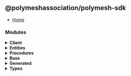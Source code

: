 ## @polymeshassociation/polymesh-sdk

- [Home](../wiki/Home)

### Modules
<details>
  <summary>
    <b>Client</b>
  </summary>

  - [Account Management](../wiki/api.client.AccountManagement)
  - [Assets](../wiki/api.client.Assets)
  - [Claims](../wiki/api.client.Claims)
  - [Identities](../wiki/api.client.Identities)
  - [Network](../wiki/api.client.Network)
  - [Polymesh](../wiki/api.client.Polymesh)
  - [Settlements](../wiki/api.client.Settlements)

</details><details>
  <summary>
    <b>Entities</b>
  </summary>

  - [Account](../wiki/api.entities.Account)
    - [Multi Sig](../wiki/api.entities.Account.MultiSig)
      - [Types](../wiki/api.entities.Account.MultiSig.types)
    - [Helpers](../wiki/api.entities.Account.helpers)
    - [Types](../wiki/api.entities.Account.types)
  - [Asset](../wiki/api.entities.Asset)
    - [Base](../wiki/api.entities.Asset.Base)
      - [Base Asset](../wiki/api.entities.Asset.Base.BaseAsset)
      - [Compliance](../wiki/api.entities.Asset.Base.Compliance)
        - [Requirements](../wiki/api.entities.Asset.Base.Compliance.Requirements)
        - [Trusted Claim Issuers](../wiki/api.entities.Asset.Base.Compliance.TrustedClaimIssuers)
      - [Documents](../wiki/api.entities.Asset.Base.Documents)
      - [Metadata](../wiki/api.entities.Asset.Base.Metadata)
      - [Permissions](../wiki/api.entities.Asset.Base.Permissions)
      - [Settlements](../wiki/api.entities.Asset.Base.Settlements)
    - [Fungible](../wiki/api.entities.Asset.Fungible)
      - [Asset Holders](../wiki/api.entities.Asset.Fungible.AssetHolders)
      - [Checkpoints](../wiki/api.entities.Asset.Fungible.Checkpoints)
        - [Schedules](../wiki/api.entities.Asset.Fungible.Checkpoints.Schedules)
        - [Types](../wiki/api.entities.Asset.Fungible.Checkpoints.types)
      - [Corporate Actions](../wiki/api.entities.Asset.Fungible.CorporateActions)
        - [Distributions](../wiki/api.entities.Asset.Fungible.CorporateActions.Distributions)
        - [Types](../wiki/api.entities.Asset.Fungible.CorporateActions.types)
      - [Issuance](../wiki/api.entities.Asset.Fungible.Issuance)
      - [Offerings](../wiki/api.entities.Asset.Fungible.Offerings)
      - [Transfer Restrictions](../wiki/api.entities.Asset.Fungible.TransferRestrictions)
        - [Claim Count](../wiki/api.entities.Asset.Fungible.TransferRestrictions.ClaimCount)
        - [Claim Percentage](../wiki/api.entities.Asset.Fungible.TransferRestrictions.ClaimPercentage)
        - [Count](../wiki/api.entities.Asset.Fungible.TransferRestrictions.Count)
        - [Percentage](../wiki/api.entities.Asset.Fungible.TransferRestrictions.Percentage)
        - [Transfer Restriction Base](../wiki/api.entities.Asset.Fungible.TransferRestrictions.TransferRestrictionBase)
    - [Non Fungible](../wiki/api.entities.Asset.NonFungible)
      - [Nft](../wiki/api.entities.Asset.NonFungible.Nft)
      - [Nft Collection](../wiki/api.entities.Asset.NonFungible.NftCollection)
    - [Types](../wiki/api.entities.Asset.types)
  - [Authorization Request](../wiki/api.entities.AuthorizationRequest)
  - [Checkpoint](../wiki/api.entities.Checkpoint)
  - [Checkpoint Schedule](../wiki/api.entities.CheckpointSchedule)
    - [Types](../wiki/api.entities.CheckpointSchedule.types)
  - [Corporate Action](../wiki/api.entities.CorporateAction)
  - [Corporate Action Base](../wiki/api.entities.CorporateActionBase)
    - [Types](../wiki/api.entities.CorporateActionBase.types)
  - [Custom Permission Group](../wiki/api.entities.CustomPermissionGroup)
  - [Default Portfolio](../wiki/api.entities.DefaultPortfolio)
  - [Default Trusted Claim Issuer](../wiki/api.entities.DefaultTrustedClaimIssuer)
  - [Dividend Distribution](../wiki/api.entities.DividendDistribution)
    - [Types](../wiki/api.entities.DividendDistribution.types)
  - [Entity](../wiki/api.entities.Entity)
  - [Identity](../wiki/api.entities.Identity)
    - [Asset Permissions](../wiki/api.entities.Identity.AssetPermissions)
    - [Child Identity](../wiki/api.entities.Identity.ChildIdentity)
    - [Identity Authorizations](../wiki/api.entities.Identity.IdentityAuthorizations)
    - [Portfolios](../wiki/api.entities.Identity.Portfolios)
  - [Instruction](../wiki/api.entities.Instruction)
    - [Types](../wiki/api.entities.Instruction.types)
  - [Known Permission Group](../wiki/api.entities.KnownPermissionGroup)
  - [Metadata Entry](../wiki/api.entities.MetadataEntry)
    - [Types](../wiki/api.entities.MetadataEntry.types)
  - [Multi Sig Proposal](../wiki/api.entities.MultiSigProposal)
    - [Types](../wiki/api.entities.MultiSigProposal.types)
  - [Numbered Portfolio](../wiki/api.entities.NumberedPortfolio)
  - [Offering](../wiki/api.entities.Offering)
    - [Types](../wiki/api.entities.Offering.types)
  - [Permission Group](../wiki/api.entities.PermissionGroup)
  - [Portfolio](../wiki/api.entities.Portfolio)
    - [Types](../wiki/api.entities.Portfolio.types)
  - [Subsidies](../wiki/api.entities.Subsidies)
  - [Subsidy](../wiki/api.entities.Subsidy)
    - [Types](../wiki/api.entities.Subsidy.types)
  - [Ticker Reservation](../wiki/api.entities.TickerReservation)
    - [Types](../wiki/api.entities.TickerReservation.types)
  - [Venue](../wiki/api.entities.Venue)
    - [Types](../wiki/api.entities.Venue.types)
  - [Authorizations](../wiki/api.entities.common.namespaces.Authorizations)

</details><details>
  <summary>
    <b>Procedures</b>
  </summary>

  - [Types](../wiki/api.procedures.types)

</details><details>
  <summary>
    <b>Base</b>
  </summary>

  - [Polymesh Error](../wiki/base.PolymeshError)
  - [Polymesh Transaction](../wiki/base.PolymeshTransaction)
  - [Polymesh Transaction Base](../wiki/base.PolymeshTransactionBase)
  - [Polymesh Transaction Batch](../wiki/base.PolymeshTransactionBatch)
  - [Types](../wiki/base.types)
  - [Utils](../wiki/base.utils)

</details><details>
  <summary>
    <b>Generated</b>
  </summary>

  - [Types](../wiki/generated.types)

</details><details>
  <summary>
    <b>Types</b>
  </summary>

  - [Types](../wiki/types)
    - [Utils](../wiki/types.utils)

</details>
